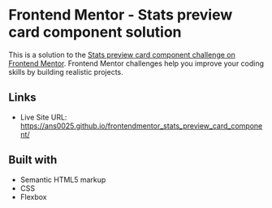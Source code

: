 # Frontend Mentor - Stats preview card component solution

This is a solution to the [Stats preview card component challenge on Frontend Mentor](https://www.frontendmentor.io/challenges/stats-preview-card-component-8JqbgoU62). Frontend Mentor challenges help you improve your coding skills by building realistic projects. 

## Links

- Live Site URL: https://ans0025.github.io/frontendmentor_stats_preview_card_component/

## Built with

- Semantic HTML5 markup
- CSS
- Flexbox
